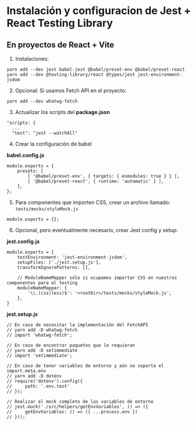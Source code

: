 # Instalación y configuracion de Jest + React Testing Library
## En proyectos de React + Vite

1. Instalaciones:
```
yarn add --dev jest babel-jest @babel/preset-env @babel/preset-react 
yarn add --dev @testing-library/react @types/jest jest-environment-jsdom
```

2. Opcional: Si usamos Fetch API en el proyecto:
```
yarn add --dev whatwg-fetch
```

3. Actualizar los scripts del __package.json__
```
"scripts: {
  ...
  "test": "jest --watchAll"
```

4. Crear la configuración de babel 

__babel.config.js__
```
module.exports = {
    presets: [
        [ '@babel/preset-env', { targets: { esmodules: true } } ],
        [ '@babel/preset-react', { runtime: 'automatic' } ],
    ],
};
```

5. Para componentes que importen CSS, crear un archivo llamado:
```tests/mocks/styleMock.js```
```
module.exports = {};
```


6. Opcional, pero eventualmente necesario, crear Jest config y setup:

__jest.config.js__
```
module.exports = {
    testEnvironment: 'jest-environment-jsdom',
    setupFiles: ['./jest.setup.js'],
    transformIgnorePatterns: [],
    
    // ModuleNameMapper sólo si ocupamos importar CSS en nuestros componentes para el testing
    moduleNameMapper: {
        '\\.(css|less)$': '<rootDir>/tests/mocks/styleMock.js',
    },
}
```

__jest.setup.js__
```
// En caso de necesitar la implementación del FetchAPI
// yarn add -D whatwg-fetch
// import 'whatwg-fetch'; 

// En caso de encontrar paquetes que lo requieran 
// yarn add -D setimmediate
// import 'setimmediate';

// En caso de tener variables de entorno y aún no soporta el import.meta.env
// yarn add -D dotenv
// require('dotenv').config({
//     path: '.env.test'
// });

// Realizar el mock completo de las variables de entorno
// jest.mock('./src/helpers/getEnvVariables', () => ({
//     getEnvVariables: () => ({ ...process.env })
// }));
```